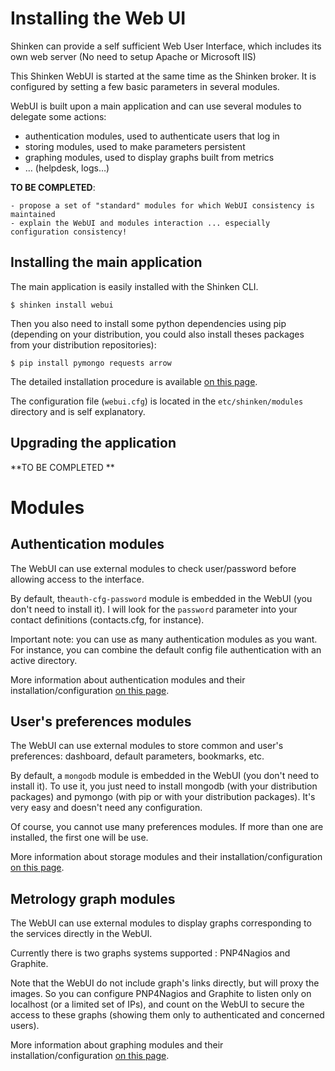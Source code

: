 # Installing the Web UI

Shinken can provide a self sufficient Web User Interface, which includes its own web server (No need to setup Apache or Microsoft IIS)

This Shinken WebUI is started at the same time as the Shinken broker. It is configured by setting a few basic parameters in several modules.

WebUI is built upon a main application and can use several modules to delegate some actions:
- authentication modules, used to authenticate users that log in
- storing modules, used to make parameters persistent
- graphing modules, used to display graphs built from metrics
- … (helpdesk, logs…)

**TO BE COMPLETED**:
```
- propose a set of "standard" modules for which WebUI consistency is maintained
- explain the WebUI and modules interaction ... especially configuration consistency!
```

## Installing the main application

The main application is easily installed with the Shinken CLI.
```
$ shinken install webui
```

Then you also need to install some python dependencies using pip (depending on your distribution, you could also install theses packages from your distribution repositories):
```
$ pip install pymongo requests arrow
```

The detailed installation procedure is available [on this page](https://github.com/shinken-monitoring/mod-webui/wiki/Installing-Shinken-WebUI).

The configuration file (`webui.cfg`) is located in the `etc/shinken/modules` directory and is self explanatory.


## Upgrading the application

**TO BE COMPLETED **


# Modules

## Authentication modules

The WebUI can use external modules to check user/password before allowing access to the interface.

By default, the`auth-cfg-password` module is embedded in the WebUI (you don't need to install it). I will look for the `password` parameter into your contact definitions (contacts.cfg, for instance).

Important note: you can use as many authentication modules as you want. For instance, you can combine the default config file authentication with an active directory.

More information about authentication modules and their installation/configuration [on this page](https://github.com/shinken-monitoring/mod-webui/wiki/Installing-WebUI-authentication-modules).

## User's preferences modules

The WebUI can use external modules to store common and user's preferences: dashboard, default parameters, bookmarks, etc.

By default, a `mongodb` module is embedded in the WebUI (you don't need to install it). To use it, you just need to install mongodb (with your distribution packages) and pymongo (with pip or with your distribution packages). It's very easy and doesn't need any configuration.

Of course, you cannot use many preferences modules. If more than one are installed, the first one will be use.

More information about storage modules and their installation/configuration [on this page](https://github.com/shinken-monitoring/mod-webui/wiki/Installing-WebUI-storage-modules).

## Metrology graph modules

The WebUI can use external modules to display graphs corresponding to the services directly in the WebUI.

Currently there is two graphs systems supported : PNP4Nagios and Graphite.

Note that the WebUI do not include graph's links directly, but will proxy the images. So you can configure PNP4Nagios and Graphite to listen only on localhost (or a limited set of IPs), and count on the WebUI to secure the access to these graphs (showing them only to authenticated and concerned users).

More information about graphing modules and their installation/configuration [on this page](https://github.com/shinken-monitoring/mod-webui/wiki/Installing-WebUI-graph-modules).